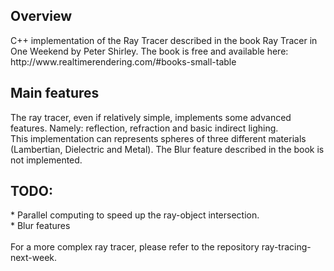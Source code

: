 <h2> Overview </h2>
C++ implementation of the Ray Tracer described in the book Ray Tracer in One Weekend by Peter Shirley.
The book is free and available here: http://www.realtimerendering.com/#books-small-table

<h2> Main features </h2>
The ray tracer, even if relatively simple, implements some advanced features. Namely: reflection, refraction and basic indirect lighing.<br/>
This implementation can represents spheres of three different materials (Lambertian, Dielectric and Metal). The Blur feature described in the book is not implemented. 

<h2> TODO: </h2>
* Parallel computing to speed up the ray-object intersection.<br/>
* Blur features<br/>
<br/>
For a more complex ray tracer, please refer to the repository ray-tracing-next-week.
